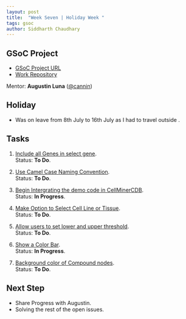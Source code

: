 ```yaml
---
layout: post
title:  "Week Seven | Holiday Week "
tags: gsoc
author: Siddharth Chaudhary
---
```


## GSoC Project

- [GSoC Project URL](https://summerofcode.withgoogle.com/programs/2023/projects/9bSOdy71)
- [Work Repository](https://github.com/sidd-2203/cellminercdb)

Mentor:
**Augustin Luna** ([@cannin](https://github.com/cannin))

## Holiday

- Was on leave from 8th July to 16th July as I had to travel outside .


## Tasks

1. [Include all Genes in select gene](https://github.com/cannin/gsoc_2023_cellminercdb_networks/issues/13).  
    Status: **To Do**.  

2. [Use Camel Case Naming Convention](https://github.com/cannin/gsoc_2023_cellminercdb_networks/issues/14).  
    Status: **To Do**.

3. [Begin Intergrating the demo code in CellMinerCDB](https://github.com/cannin/gsoc_2023_cellminercdb_networks/issues/20).  
    Status: **In Progress**.    

4. [Make Option to Select Cell Line or Tissue](https://github.com/cannin/gsoc_2023_cellminercdb_networks/issues/22).  
    Status: **To Do**.        
            
5. [Allow users to set lower and upper threshold](https://github.com/cannin/gsoc_2023_cellminercdb_networks/issues/24).  
    Status: **To Do**.

6. [Show a Color Bar](https://github.com/cannin/gsoc_2023_cellminercdb_networks/issues/26).  
    Status: **In Progress**. 

7. [Background color of Compound nodes](https://github.com/cannin/gsoc_2023_cellminercdb_networks/issues/28).  
    Status: **To Do**. 

## Next Step

- Share Progress with Augustin. 
- Solving the rest of the open issues.
